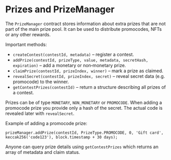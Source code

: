 # Prizes and PrizeManager

The `PrizeManager` contract stores information about extra prizes that are not part of the main prize pool. It can be used to distribute promocodes, NFTs or any other rewards.

Important methods:

- `createContest(contestId, metadata)` – register a contest.
- `addPrize(contestId, prizeType, value, metadata, secretHash, expiration)` – add a monetary or non‑monetary prize.
- `claimPrize(contestId, prizeIndex, winner)` – mark a prize as claimed.
- `revealSecret(contestId, prizeIndex, secret)` – reveal secret data (e.g. promocode) to the winner.
- `getContestPrizes(contestId)` – return a structure describing all prizes of a contest.

Prizes can be of type `MONETARY`, `NON_MONETARY` or `PROMOCODE`. When adding a promocode prize you provide only a hash of the secret. The actual code is revealed later with `revealSecret`.

Example of adding a promocode prize:
```solidity
prizeManager.addPrize(contestId, PrizeType.PROMOCODE, 0, 'Gift card', keccak256('code123'), block.timestamp + 30 days);
```

Anyone can query prize details using `getContestPrizes` which returns an array of metadata and claim status.